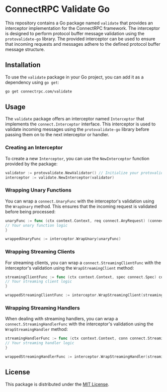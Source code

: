 # ConnectRPC Validate Go

This repository contains a Go package named `validate` that provides an
interceptor implementation for the ConnectRPC framework. The interceptor is
designed to perform protocol buffer message validation using
the `protovalidate-go` library. The provided interceptor can be used to ensure
that incoming requests and messages adhere to the defined protocol buffer
message structure.

## Installation

To use the `validate` package in your Go project, you can add it as a dependency
using `go get`:

```bash
go get connectrpc.com/validate
```

## Usage

The `validate` package offers an interceptor named `Interceptor` that implements
the `connect.Interceptor` interface. This interceptor is used to validate
incoming messages using the `protovalidate-go` library before passing them on to
the next interceptor or handler.

### Creating an Interceptor

To create a new `Interceptor`, you can use the `NewInterceptor` function
provided by the package:

```go
validator := protovalidate.NewValidator() // Initialize your protovalidate validator
interceptor := validate.NewInterceptor(validator)
```

### Wrapping Unary Functions

You can wrap a `connect.UnaryFunc` with the interceptor's validation using
the `WrapUnary` method. This ensures that the incoming request is validated
before being processed:

```go
unaryFunc := func (ctx context.Context, req connect.AnyRequest) (connect.AnyResponse, error) {
// Your unary function logic
}

wrappedUnaryFunc := interceptor.WrapUnary(unaryFunc)
```

### Wrapping Streaming Clients

For streaming clients, you can wrap a `connect.StreamingClientFunc` with the
interceptor's validation using the `WrapStreamingClient` method:

```go
streamingClientFunc := func (ctx context.Context, spec connect.Spec) connect.StreamingClientConn {
// Your streaming client logic
}

wrappedStreamingClientFunc := interceptor.WrapStreamingClient(streamingClientFunc)
```

### Wrapping Streaming Handlers

When dealing with streaming handlers, you can wrap
a `connect.StreamingHandlerFunc` with the interceptor's validation using
the `WrapStreamingHandler` method:

```go
streamingHandlerFunc := func (ctx context.Context, conn connect.StreamingHandlerConn) error {
// Your streaming handler logic
}

wrappedStreamingHandlerFunc := interceptor.WrapStreamingHandler(streamingHandlerFunc)
```

## License

This package is distributed under the [MIT License](LICENSE).

